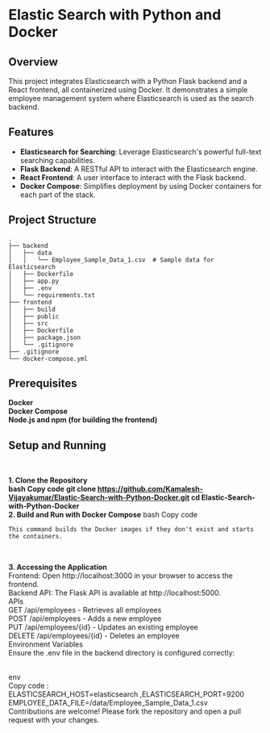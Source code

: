 # Elastic Search with Python and Docker

## Overview

This project integrates Elasticsearch with a Python Flask backend and a React frontend, all containerized using Docker. It demonstrates a simple employee management system where Elasticsearch is used as the search backend.

## Features

- **Elasticsearch for Searching**: Leverage Elasticsearch's powerful full-text searching capabilities.
- **Flask Backend**: A RESTful API to interact with the Elasticsearch engine.
- **React Frontend**: A user interface to interact with the Flask backend.
- **Docker Compose**: Simplifies deployment by using Docker containers for each part of the stack.

## Project Structure

```plaintext
.
├── backend
│   ├── data
│   │   └── Employee_Sample_Data_1.csv  # Sample data for Elasticsearch
│   ├── Dockerfile
│   ├── app.py
│   ├── .env
│   └── requirements.txt
├── frontend
│   ├── build
│   ├── public
│   ├── src
│   ├── Dockerfile
│   ├── package.json
│   └── .gitignore
├── .gitignore
└── docker-compose.yml
```


## Prerequisites

**Docker**<br>
**Docker Compose**<br>
**Node.js and npm (for building the frontend)**

## Setup and Running 
<br>

**1. Clone the Repository**
<br>
**bash**
**Copy code**
**git clone https://github.com/Kamalesh-Vijayakumar/Elastic-Search-with-Python-Docker.git
cd Elastic-Search-with-Python-Docker**
<br>
**2. Build and Run with Docker Compose**
bash
Copy code
```docker-compose up --build
This command builds the Docker images if they don't exist and starts the containers.
```
<br>

**3. Accessing the Application**
<br>
Frontend: Open http://localhost:3000 in your browser to access the frontend.<br>
Backend API: The Flask API is available at http://localhost:5000.<br>
APIs
<br>
GET /api/employees - Retrieves all employees
<br>
POST /api/employees - Adds a new employee
<br>
PUT /api/employees/{id} - Updates an existing employee
<br>
DELETE /api/employees/{id} - Deletes an employee
<br>
Environment Variables
<br>
Ensure the .env file in the backend directory is configured correctly:

<br>
env
<br>
Copy code :
<br>
ELASTICSEARCH_HOST=elasticsearch ,ELASTICSEARCH_PORT=9200 <br>
EMPLOYEE_DATA_FILE=/data/Employee_Sample_Data_1.csv <br>
Contributions are welcome! Please fork the repository and open a pull request with your changes.
